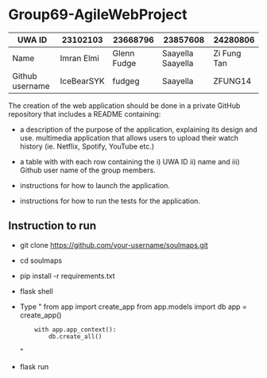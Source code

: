 # Group69-AgileWebProject

| UWA ID          | 23102103   | 23668796    | 23857608          | 24280806    |
| --------------- | ---------- | ----------- | ----------------- | ----------- |
| Name            | Imran Elmi | Glenn Fudge | Saayella Saayella | Zi Fung Tan |
| Github username | IceBearSYK | fudgeg      | Saayella          | ZFUNG14     |

The creation of the web application should be done in a private GitHub repository that includes a README containing:

- a description of the purpose of the application, explaining its design and use.
  multimedia application that allows users to upload their watch history (ie. Netflix, Spotify, YouTube etc.)

- a table with with each row containing the i) UWA ID ii) name and iii) Github user name of the group members.

- instructions for how to launch the application.

- instructions for how to run the tests for the application.

## Instruction to run

- git clone https://github.com/your-username/soulmaps.git
- cd soulmaps
- pip install -r requirements.txt
- flask shell
- Type
  "
  from app import create_app
  from app.models import db
  app = create_app()

          with app.app_context():
              db.create_all()

  "

- flask run
